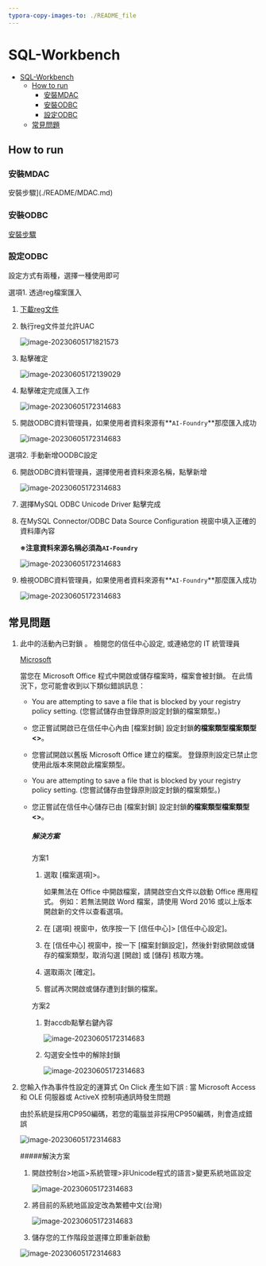 ```yaml
---
typora-copy-images-to: ./README_file
---
```

# SQL-Workbench
- [SQL-Workbench](#sql-workbench)
  - [How to run](#how-to-run)
    - [安裝MDAC](#安裝mdac)
    - [安裝ODBC](#安裝odbc)
    - [設定ODBC](#設定odbc)
  - [常見問題](#常見問題)

## How to run

### 安裝MDAC

   ​安裝步驟](./README/MDAC.md)

### 安裝ODBC	

   [安裝步驟](/README/ODBC.md)

### 設定ODBC

   設定方式有兩種，選擇一種使用即可

   選項1. 透過reg檔案匯入

   1. [下載reg文件](./sql_init.reg)

   2. 執行reg文件並允許UAC

      ![image-20230605171821573](./README/img/25.png)

   3. 點擊確定

      ![image-20230605172139029](./README/img/26.png)

   4. 點擊確定完成匯入工作

      ![image-20230605172314683](./README/img/27.png)

   5. 開啟ODBC資料管理員，如果使用者資料來源有**`AI-Foundry`**那麼匯入成功

      ![image-20230605172314683](./README/img/28.png)

   選項2. 手動新增OODBC設定

   6. 開啟ODBC資料管理員，選擇使用者資料來源名稱，點擊新增

      ![image-20230605172314683](./README/img/28.png)

   7. 選擇MySQL ODBC Unicode Driver 點擊完成

   8. 在MySQL Connector/ODBC Data Source Configuration 視窗中填入正確的資料庫內容

      **※注意資料來源名稱必須為`AI-Foundry`**

      ![image-20230605172314683](./README/img/29.png)
   9. 檢視ODBC資料管理員，如果使用者資料來源有**`AI-Foundry`**那麼匯入成功

      ![image-20230605172314683](./README/img/28.png)

## 常見問題

   1. 此中的活動內已對鎖 。 檢閱您的信任中心設定, 或連絡您的 IT 統管理員 

      [Microsoft](https://learn.microsoft.com/zh-tw/office/troubleshoot/settings/file-blocked-in-office)

      當您在 Microsoft Office 程式中開啟或儲存檔案時，檔案會被封鎖。 在此情況下，您可能會收到以下類似錯誤訊息：

      - You are attempting to save a file that is blocked by your registry policy setting. (您嘗試儲存由登錄原則設定封鎖的檔案類型。)

      - 您正嘗試開啟已在信任中心內由 [檔案封鎖] 設定封鎖**的檔案類型檔案類型 <>**。

      - 您嘗試開啟以舊版 Microsoft Office 建立的檔案。 登錄原則設定已禁止您使用此版本來開啟此檔案類型。

      - You are attempting to save a file that is blocked by your registry policy setting. (您嘗試儲存由登錄原則設定封鎖的檔案類型。)

      - 您正嘗試在信任中心儲存已由 [檔案封鎖] 設定封鎖**的檔案類型檔案類型 <>**。

        ##### 解決方案

        方案1

         1. 選取 [檔案選項]>。

            如果無法在 Office 中開啟檔案，請開啟空白文件以啟動 Office 應用程式。 例如：若無法開啟 Word 檔案，請使用 Word 2016 或以上版本開啟新的文件以查看選項。

         2. 在 [選項] 視窗中，依序按一下 [信任中心]> [信任中心設定]。

         3. 在 [信任中心] 視窗中，按一下 [檔案封鎖設定]，然後針對欲開啟或儲存的檔案類型，取消勾選 [開啟] 或 [儲存] 核取方塊。

         4. 選取兩次 [確定]。

         5. 嘗試再次開啟或儲存遭到封鎖的檔案。

        方案2

         1. 對accdb點擊右鍵內容

            ![image-20230605172314683](./README/img/1.png)

         2. 勾選安全性中的解除封鎖

            ![image-20230605172314683](./README/img/1.png)

        

         

   2. 您輸入作為事件性設定的運算式 On Click 產生如下誤 : 當 Microsoft Access 和 OLE 伺服器或 ActiveX 控制項通訊時發生問題

      由於系統是採用CP950編碼，若您的電腦並非採用CP950編碼，則會造成錯誤

      ![image-20230605172314683](./README/img/18.png)

      #####解決方案

         1. 開啟控制台>地區>系統管理>非Unicode程式的語言>變更系統地區設定

            ![image-20230605172314683](./README/img/21.png)

         2. 將目前的系統地區設定改為繁體中文(台灣)

            ![image-20230605172314683](./README/img/20.png)

         3. 儲存您的工作階段並選擇立即重新啟動

         ![image-20230605172314683](./README/img/22.png)

